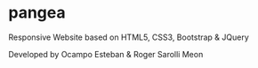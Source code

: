 # pangea

Responsive Website based on HTML5, CSS3, Bootstrap & JQuery

Developed by Ocampo Esteban & Roger Sarolli Meon
